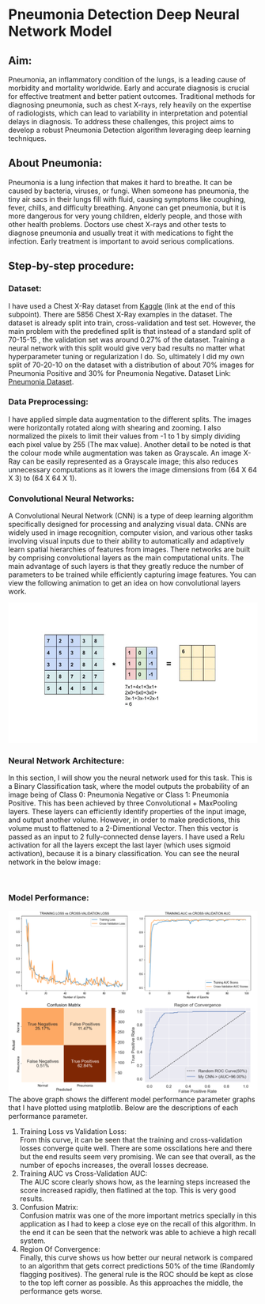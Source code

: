 <h1>Pneumonia Detection Deep Neural Network Model</h1>
<h2>Aim: </h2>
Pneumonia, an inflammatory condition of the lungs, is a leading cause of morbidity and mortality worldwide. Early and accurate diagnosis is crucial for effective treatment and better patient outcomes. Traditional methods for diagnosing pneumonia, such as chest X-rays, rely heavily on the expertise of radiologists, which can lead to variability in interpretation and potential delays in diagnosis. To address these challenges, this project aims to develop a robust Pneumonia Detection algorithm leveraging deep learning techniques.

<h2>About Pneumonia: </h2>
Pneumonia is a lung infection that makes it hard to breathe. It can be caused by bacteria, viruses, or fungi. When someone has pneumonia, the tiny air sacs in their lungs fill with fluid, causing symptoms like coughing, fever, chills, and difficulty breathing.
Anyone can get pneumonia, but it is more dangerous for very young children, elderly people, and those with other health problems. Doctors use chest X-rays and other tests to diagnose pneumonia and usually treat it with medications to fight the infection. Early treatment is important to avoid serious complications.

<h2>Step-by-step procedure: </h2>
<h3>Dataset: </h3>
I have used a Chest X-Ray dataset from <a href="https://www.kaggle.com/">Kaggle</a> (link at the end of this subpoint). There are 5856 Chest X-Ray examples in the dataset. The dataset is already split into train, cross-validation and test set. However, the main problem with the predefined split is that instead of a standard split of 70-15-15 , the validation set was around 0.27% of the dataset. Training a neural network with this split would give very bad results no matter what hyperparameter tuning or regularization I do. So, ultimately I did my own split of 70-20-10 on the dataset with a distribution of about 70% images for Pneumonia Positive and 30% for Pneumonia Negative.
Dataset Link: <a href="https://www.kaggle.com/datasets/paultimothymooney/chest-xray-pneumonia">Pneumonia Dataset</a>.

<h3>Data Preprocessing: </h3>
I have applied simple data augmentation to the different splits. The images were horizontally rotated along with shearing and zooming. I also normalized the pixels to limit their values from -1 to 1 by simply dividing each pixel value by 255 (The max value). Another detail to be noted is that the colour mode while augmentation was taken as Grayscale. An image X-Ray can be easily represented as a Grayscale image; this also reduces unnecessary computations as it lowers the image dimensions from (64 X 64 X 3) to (64 X 64 X 1).

<h3>Convolutional Neural Networks: </h3>
A Convolutional Neural Network (CNN) is a type of deep learning algorithm specifically designed for processing and analyzing visual data. CNNs are widely used in image recognition, computer vision, and various other tasks involving visual inputs due to their ability to automatically and adaptively learn spatial hierarchies of features from images. There networks are built by comprising convolutional layers as the main computational units. The main advantage of such layers is that they greatly reduce the number of parameters to be trained while efficiently capturing image features. 
You can view the following animation to get an idea on how convolutional layers work.
<p><img src="./Convolutional_Layer.gif"/></p>

<h3>Neural Network Architecture: </h3>
In this section, I will show you the neural network used for this task. This is a Binary Classification task, where the model outputs the probability of an image being of Class 0: Pneumonia Negative or Class 1: Pneumonia Positive. This has been achieved by three Convolutional + MaxPooling layers. These layers can efficiently identify properties of the input image, and output another volume. However, in order to make predictions, this volume must to flattened to a 2-Dimentional Vector. Then this vector is passed as an input to 2 fully-connected dense layers. I have used a Relu activation for all the layers except the last layer (which uses sigmoid activation), because it is a binary classification.
You can see the neural network in the below image:
<p><img src=""></p>

<h3>Model Performance: </h3>
<p><img src="./Performance_Graphs.png"</p>
The above graph shows the different model performance parameter graphs that I have plotted using matplotlib. Below are the descriptions of each performance parameter.
<ol>
  <li>Training Loss vs Validation Loss: </li>
  From this curve, it can be seen that the training and cross-validation losses converge quite well. There are some osscilations here and there but the end results seem very promising. We can see that overall, as the number of epochs increases, the overall losses decrease.
  <li>Training AUC vs Cross-Validation AUC: </li>
  The AUC score clearly shows how, as the learning steps increased the score increased rapidly, then flatlined at the top. This is very good results.
  <li>Confusion Matrix: </li>
  Confusion matrix was one of the more important metrics specially in this application as I had to keep a close eye on the recall of this algorithm. In the end it can be seen that the network was able to achieve a high recall system.
  <li>Region Of Convergence: </li>
  Finally, this curve shows us how better our neural network is compared to an algorithm that gets correct predictions 50% of the time (Randomly flagging positives). The general rule is the ROC should be kept as close to the top left corner as possible. As this approaches the middle, the performance gets worse.
</ol>
